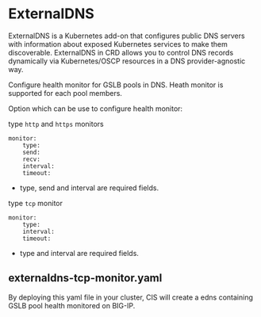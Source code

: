 # ExternalDNS

ExternalDNS is a Kubernetes add-on that configures public DNS servers with information about exposed Kubernetes services to make them discoverable. ExternalDNS in CRD allows you to control DNS records dynamically via Kubernetes/OSCP resources in a DNS provider-agnostic way.


Configure health monitor for GSLB pools in DNS.
Heath monitor is supported for each pool members. 

Option which can be use to configure health monitor:

type `http` and `https` monitors
```
monitor:
    type: 
    send: 
    recv:
    interval: 
    timeout: 
```
* type, send and interval are required fields.


type `tcp` monitor
```
monitor:
    type: 
    interval: 
    timeout: 
```
* type and interval are required fields.


## externaldns-tcp-monitor.yaml

By deploying this yaml file in your cluster, CIS will create a edns containing GSLB pool health monitored on BIG-IP.